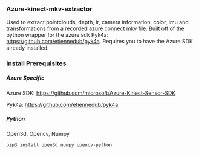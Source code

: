 ### Azure-kinect-mkv-extractor
Used to extract pointclouds, depth, ir, camera information, color, imu and transformations from a recorded azure connect mkv file. Built off of the python wrapper for the azure sdk Pyk4a: https://github.com/etiennedub/pyk4a. Requires you to have the Azure SDK already installed.

### Install Prerequisites
##### Azure Specific
Azure SDK: https://github.com/microsoft/Azure-Kinect-Sensor-SDK

Pyk4a: https://github.com/etiennedub/pyk4a

##### Python
Open3d, Opencv, Numpy

```pip3 install open3d numpy opencv-python```
